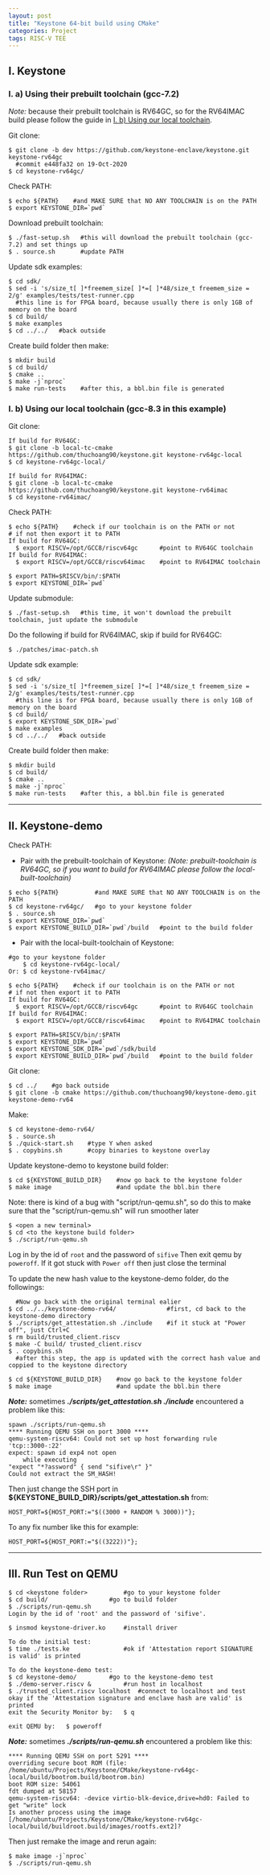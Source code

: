 ```yaml
---
layout: post
title: "Keystone 64-bit build using CMake"
categories: Project
tags: RISC-V TEE
---
```


## I. Keystone

### I. a) Using their prebuilt toolchain (gcc-7.2)

*Note:* because their prebuilt toolchain is RV64GC, so for the RV64IMAC build please follow the guide in [I. b) Using our local toolchain](#i-b-using-our-local-toolchain-gcc-83-in-this-example).

Git clone:
```shell
$ git clone -b dev https://github.com/keystone-enclave/keystone.git keystone-rv64gc
  #commit e448fa32 on 19-Oct-2020
$ cd keystone-rv64gc/
```

Check PATH:
```shell
$ echo ${PATH}    #and MAKE SURE that NO ANY TOOLCHAIN is on the PATH
$ export KEYSTONE_DIR=`pwd`
```

Download prebuilt toolchain:
```shell
$ ./fast-setup.sh   #this will download the prebuilt toolchain (gcc-7.2) and set things up
$ . source.sh       #update PATH
```

Update sdk examples:
```shell
$ cd sdk/
$ sed -i 's/size_t[ ]*freemem_size[ ]*=[ ]*48/size_t freemem_size = 2/g' examples/tests/test-runner.cpp
  #this line is for FPGA board, because usually there is only 1GB of memory on the board
$ cd build/
$ make examples
$ cd ../../   #back outside
```

Create build folder then make:
```shell
$ mkdir build
$ cd build/
$ cmake ..
$ make -j`nproc`
$ make run-tests    #after this, a bbl.bin file is generated
```

### I. b) Using our local toolchain (gcc-8.3 in this example)

Git clone:
```shell
If build for RV64GC:
$ git clone -b local-tc-cmake https://github.com/thuchoang90/keystone.git keystone-rv64gc-local
$ cd keystone-rv64gc-local/

If build for RV64IMAC:
$ git clone -b local-tc-cmake https://github.com/thuchoang90/keystone.git keystone-rv64imac
$ cd keystone-rv64imac/
```

Check PATH:
```shell
$ echo ${PATH}    #check if our toolchain is on the PATH or not
# if not then export it to PATH
If build for RV64GC:
  $ export RISCV=/opt/GCC8/riscv64gc      #point to RV64GC toolchain
If build for RV64IMAC:
  $ export RISCV=/opt/GCC8/riscv64imac    #point to RV64IMAC toolchain

$ export PATH=$RISCV/bin/:$PATH
$ export KEYSTONE_DIR=`pwd`
```

Update submodule:
```shell
$ ./fast-setup.sh   #this time, it won't download the prebuilt toolchain, just update the submodule
```

Do the following if build for RV64IMAC, skip if build for RV64GC:
```shell
$ ./patches/imac-patch.sh
```

Update sdk example:
```shell
$ cd sdk/
$ sed -i 's/size_t[ ]*freemem_size[ ]*=[ ]*48/size_t freemem_size = 2/g' examples/tests/test-runner.cpp
  #this line is for FPGA board, because usually there is only 1GB of memory on the board
$ cd build/
$ export KEYSTONE_SDK_DIR=`pwd`
$ make examples
$ cd ../../   #back outside
```

Create build folder then make:
```shell
$ mkdir build
$ cd build/
$ cmake ..
$ make -j`nproc`
$ make run-tests    #after this, a bbl.bin file is generated
```

* * *

## II. Keystone-demo

Check PATH:
- Pair with the prebuilt-toolchain of Keystone: *(Note: prebuilt-toolchain is RV64GC, so if you want to build for RV64IMAC please follow the local-built-toolchain)*

```shell
$ echo ${PATH}          #and MAKE SURE that NO ANY TOOLCHAIN is on the PATH
$ cd keystone-rv64gc/   #go to your keystone folder
$ . source.sh
$ export KEYSTONE_DIR=`pwd`
$ export KEYSTONE_BUILD_DIR=`pwd`/build   #point to the build folder
```

- Pair with the local-built-toolchain of Keystone:

```shell
#go to your keystone folder
    $ cd keystone-rv64gc-local/
Or: $ cd keystone-rv64imac/

$ echo ${PATH}    #check if our toolchain is on the PATH or not
# if not then export it to PATH
If build for RV64GC:
  $ export RISCV=/opt/GCC8/riscv64gc      #point to RV64GC toolchain
If build for RV64IMAC:
  $ export RISCV=/opt/GCC8/riscv64imac    #point to RV64IMAC toolchain

$ export PATH=$RISCV/bin/:$PATH
$ export KEYSTONE_DIR=`pwd`
$ export KEYSTONE_SDK_DIR=`pwd`/sdk/build
$ export KEYSTONE_BUILD_DIR=`pwd`/build   #point to the build folder
```

Git clone:
```shell
$ cd ../    #go back outside
$ git clone -b cmake https://github.com/thuchoang90/keystone-demo.git keystone-demo-rv64
```

Make:
```shell
$ cd keystone-demo-rv64/
$ . source.sh
$ ./quick-start.sh    #type Y when asked
$ . copybins.sh       #copy binaries to keystone overlay
```

Update keystone-demo to keystone build folder:
```shell
$ cd ${KEYSTONE_BUILD_DIR}    #now go back to the keystone folder
$ make image                  #and update the bbl.bin there
```

Note: there is kind of a bug with "script/run-qemu.sh", so do this to make sure that the "script/run-qemu.sh" will run smoother later
```shell
$ <open a new terminal>
$ cd <to the keystone build folder>
$ ./script/run-qemu.sh
```

Log in by the id of ```root``` and the password of ```sifive```
Then exit qemu by ```poweroff```.
If it got stuck with ```Power off``` then just close the terminal

To update the new hash value to the keystone-demo folder, do the followings:
```shell
  #Now go back with the original terminal ealier
$ cd ../../keystone-demo-rv64/              #first, cd back to the keystone-demo directory
$ ./scripts/get_attestation.sh ./include    #if it stuck at "Power off", just Ctrl+C
$ rm build/trusted_client.riscv
$ make -C build/ trusted_client.riscv
$ . copybins.sh
  #after this step, the app is updated with the correct hash value and coppied to the keystone directory

$ cd ${KEYSTONE_BUILD_DIR}    #now go back to the keystone folder
$ make image                  #and update the bbl.bin there
```

***Note:*** sometimes ***./scripts/get_attestation.sh ./include*** encountered a problem like this:
```shell
spawn ./scripts/run-qemu.sh
**** Running QEMU SSH on port 3000 ****
qemu-system-riscv64: Could not set up host forwarding rule 'tcp::3000-:22'
expect: spawn id exp4 not open
    while executing
"expect "*?assword" { send "sifive\r" }"
Could not extract the SM_HASH!
```

Then just change the SSH port in **${KEYSTONE_BUILD_DIR}/scripts/get_attestation.sh** from:
```shell
HOST_PORT=${HOST_PORT:="$((3000 + RANDOM % 3000))"};
```
To any fix number like this for example:
```shell
HOST_PORT=${HOST_PORT:="$((3222))"};
```

* * *

## III. Run Test on QEMU

```shell
$ cd <keystone folder>			#go to your keystone folder
$ cd build/					#go to build folder
$ ./scripts/run-qemu.sh
Login by the id of 'root' and the password of 'sifive'.

$ insmod keystone-driver.ko		#install driver

To do the initial test:
$ time ./tests.ke				#ok if 'Attestation report SIGNATURE is valid' is printed

To do the keystone-demo test:
$ cd keystone-demo/			#go to the keystone-demo test
$ ./demo-server.riscv &			#run host in localhost
$ ./trusted_client.riscv localhost	#connect to localhost and test
okay if the 'Attestation signature and enclave hash are valid' is printed
exit the Security Monitor by:	$ q

exit QEMU by:	$ poweroff
```

***Note:*** sometimes ***./scripts/run-qemu.sh*** encountered a problem like this:
```shell
**** Running QEMU SSH on port 5291 ****
overriding secure boot ROM (file: /home/ubuntu/Projects/Keystone/CMake/keystone-rv64gc-local/build/bootrom.build/bootrom.bin)
boot ROM size: 54061
fdt dumped at 58157
qemu-system-riscv64: -device virtio-blk-device,drive=hd0: Failed to get "write" lock
Is another process using the image [/home/ubuntu/Projects/Keystone/CMake/keystone-rv64gc-local/build/buildroot.build/images/rootfs.ext2]?
```

Then just remake the image and rerun again:
```shell
$ make image -j`nproc`
$ ./scripts/run-qemu.sh
```
